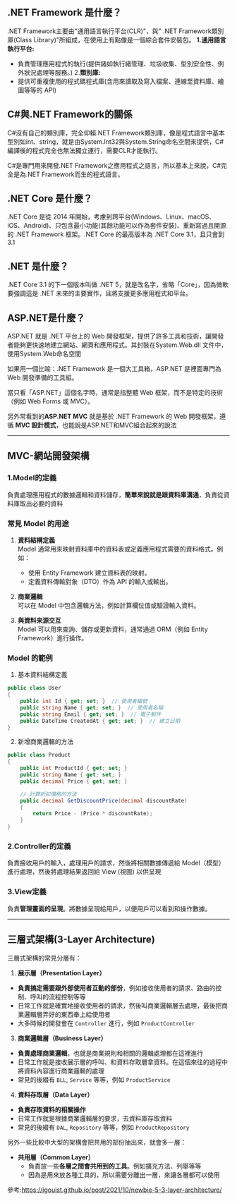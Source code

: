 
## .NET Framework 是什麼？
.NET Framework主要由"通用語言執行平台(CLR)"，與" .NET Framework類別庫(Class Library)"所組成，在使用上有點像是一個綜合套件安裝包。
**1.通用語言執行平台:**
- 負責管理應用程式的執行(提供諸如執行緒管理、垃圾收集、型別安全性、例外狀況處理等服務。)
2.**類別庫:**
- 提供可重複使用的程式碼程式庫(含用來讀取及寫入檔案、連線至資料庫、繪圖等等的 API)

## C#與.NET Framework的關係
C#沒有自己的類別庫，完全仰賴.NET Framework類別庫，像是程式語言中基本型別如int、string，就是由System.Int32與System.String命名空間來提供，C#編譯後的程式完全也無法獨立運行，需要CLR才能執行。

C#是專門用來開發.NET Framework之應用程式之語言，所以基本上來說，C#完全是為.NET Framework而生的程式語言。

## .NET Core 是什麼？
.NET Core 是從 2014 年開始，考慮到跨平台(Windows、Linux、macOS、iOS、Android)、只包含最小功能(其餘功能可以作為套件安裝)、重新寫過且開源的 .NET Framework 框架。.NET Core 的最高版本為 .NET Core 3.1，且只會到 3.1

## .NET 是什麼？
.NET Core 3.1 的下一個版本叫做 .NET 5，就是改名字，省略「Core」，因為微軟要強調這是 .NET 未來的主要實作，且將支援更多應用程式和平台。

## ASP.NET是什麼？
ASP.NET 就是 .NET 平台上的 Web 開發框架，提供了許多工具和技術，讓開發者能夠更快速地建立網站、網頁和應用程式。其封裝在System.Web.dll 文件中，使用System.Web命名空間

如果用一個比喻：.NET Framework 是一個大工具箱，ASP.NET 是裡面專門為 Web 開發準備的工具組。

當只看「ASP.NET」這個名字時，通常是指整體 Web 框架，而不是特定的技術（例如 Web Forms 或 MVC）。

另外常看到的**ASP.NET MVC** 就是基於 .NET Framework 的 Web 開發框架，遵循 **MVC 設計模式**，也能說是ASP.NET和MVC組合起來的說法

----
## MVC-網站開發架構

### 1.Model的定義
負責處理應用程式的數據邏輯和資料儲存，**簡單來說就是跟資料庫溝通**，負責從資料庫取出必要的資料

### 常見 Model 的用途
1. **資料結構定義**  
    Model 通常用來映射資料庫中的資料表或定義應用程式需要的資料格式。例如：
    - 使用 Entity Framework 建立資料表的映射。
    - 定義資料傳輸對象（DTO）作為 API 的輸入或輸出。
    
2. **商業邏輯**  
    可以在 Model 中包含邏輯方法，例如計算欄位值或驗證輸入資料。
    
3. **與資料來源交互**  
    Model 可以用來查詢、儲存或更新資料，通常通過 ORM（例如 Entity Framework）進行操作。

### Model 的範例
1. 基本資料結構定義
```csharp
public class User
{
    public int Id { get; set; }  // 使用者編號
    public string Name { get; set; }  // 使用者名稱
    public string Email { get; set; }  // 電子郵件
    public DateTime CreatedAt { get; set; }  // 建立日期
}
```

2. 新增商業邏輯的方法
```csharp
public class Product
{
    public int ProductId { get; set; }
    public string Name { get; set; }
    public decimal Price { get; set; }

    // 計算折扣價格的方法
    public decimal GetDiscountPrice(decimal discountRate)
    {
        return Price - (Price * discountRate);
    }
}
```

### 2.Controller的定義
負責接收用戶的輸入，處理用戶的請求，然後將相關數據傳遞給 Model（模型）進行處理，然後將處理結果返回給 View (視圖) 以供呈現

### 3.View定義
負責**管理畫面的呈現**。將數據呈現給用戶，以便用戶可以看到和操作數據。

----
## 三層式架構(3-Layer Architecture)

三層式架構的常見分層有：
1. **展示層（Presentation Layer）**
- **負責搞定需要跟外部使用者互動的部份**，例如接收使用者的請求、路由的控制、呼叫的流程控制等等
- 日常工作就是確實地接收使用者的請求，然後叫商業邏輯層去處理，最後把商業邏輯層弄好的東西奉上給使用者
- 大多時候的開發會在 `Controller` 進行，例如 `ProductController`

3. **商業邏輯層（Business Layer）**
- **負責處理商業邏輯**，也就是商業規則和相關的邏輯處理都在這裡進行
- 日常工作就是接收展示層的呼叫、和資料存取層拿資料。在這個來往的過程中將資料內容進行商業邏輯的處理
- 常見的後綴有 `BLL`, `Service` 等等，例如 `ProductService`

4. **資料存取層（Data Layer）**
- **負責存取資料的相關操作**
- 日常工作就是根據商業邏輯層的要求，去資料庫存取資料
- 常見的後綴有 `DAL`, `Repository` 等等，例如 `ProductRepository`

另外一些比較中大型的架構會把共用的部份抽出來，就會多一層：
- **共用層（Common Layer）**
    - 負責放一些**各層之間會共用到的工具**。例如擴充方法、列舉等等
    - 因為是用來放各種工具的，所以需要分離出一層，來讓各層都可以使用

參考:https://igouist.github.io/post/2021/10/newbie-5-3-layer-architecture/
